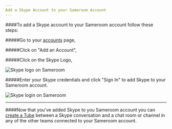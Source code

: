 ```yaml
---
Add a Skype Account to your Sameroom Account
---
```


####To add a Skype account to your Sameroom account follow these steps:

#####Go to your <a href="https://sameroom.io/accounts/" target="_blank">accounts</a> page,

#####Click on "Add an Account",

#####Click on the Skype Logo,

![Skype logo on Sameroom](https://in.kato.im/9572c4e87bf2ba2d97191b88e4d733ce47f32f069b5fc6afd09d084dbc3427a9/Sameroom%20Select%20Skype%20copy%20%281%29.png)


#####Enter your Skype credentials and click "Sign In" to add Skype to your Sameroom account.

![Skype login on Sameroom](https://in.kato.im/ff8415e1ee85bf542171c5cb862dbc30fe899f43f9c76ca338898b2f928fe4a/Sameroom%20Sign%20In%20Skype%20copy.png)

---

####Now that you've added Skype to you Sameroom account you can [create a Tube](/getting-started/en/tubes-portals/tubes) between a Skype conversation and a chat room or channel in any of the other teams connected to your Sameroom account.
